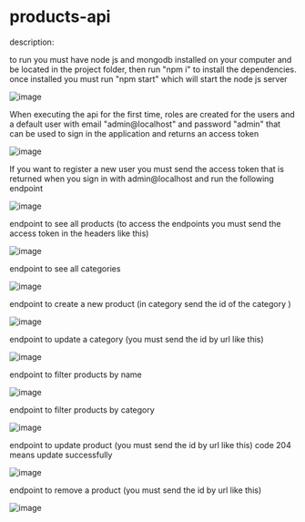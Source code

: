 # products-api

description:

to run you must have node js and mongodb installed on your computer and be located in the project folder, then run "npm i" to install the dependencies.
once installed you must run "npm start" which will start the node js server

![image](https://user-images.githubusercontent.com/75379137/146658039-cb65c8d6-3e91-470c-b9f4-f8d8f326e214.png)

When executing the api for the first time, roles are created for the users and a default user with email "admin@localhost" and password "admin" that can be used to sign in the application and returns an access token

![image](https://user-images.githubusercontent.com/75379137/146658274-27c75979-60da-478c-92f1-ae6596083ed7.png)

If you want to register a new user you must send the access token that is returned when you sign in with admin@localhost and run the following endpoint

![image](https://user-images.githubusercontent.com/75379137/146665327-b48de5c3-2b17-4d93-b917-3ccb59974353.png)

endpoint to see all products (to access the endpoints you must send the access token in the headers like this)

![image](https://user-images.githubusercontent.com/75379137/146658493-a6ac42b7-c985-4bd0-9696-c248d5b3bc1b.png)

endpoint to see all categories

![image](https://user-images.githubusercontent.com/75379137/146658862-3af0d9a4-a6e5-4b7b-a526-3e76dd40ac35.png)

endpoint to create a new product (in category send the id of the category )

![image](https://user-images.githubusercontent.com/75379137/146658698-53122a4c-ec51-452f-a419-05751e023c86.png)

endpoint to update a category (you must send the id by url like this)

![image](https://user-images.githubusercontent.com/75379137/146658824-a290a538-4b29-4643-985a-376591578021.png)

endpoint to filter products by name

![image](https://user-images.githubusercontent.com/75379137/146658943-119ed57b-8ec4-4003-8d18-133c65b69704.png)

endpoint to filter products by category

![image](https://user-images.githubusercontent.com/75379137/146658977-7795bcfb-df08-41b3-87e0-39cb2eab2428.png)

endpoint to update product (you must send the id by url like this) code 204 means update successfully

![image](https://user-images.githubusercontent.com/75379137/146659025-421cff8d-1024-4dfc-8a68-dc378a6f1c9d.png)

endpoint to remove a product (you must send the id by url like this)

![image](https://user-images.githubusercontent.com/75379137/146658901-4195f8ee-cb48-45f6-8a08-00cf856b69b8.png)



